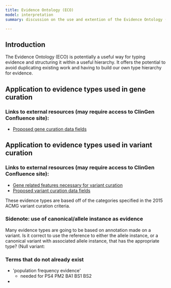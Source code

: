 ```yaml
---
title: Evidence Ontology (ECO)
model: interpretation
summary: discussion on the use and extention of the Evidence Ontology (ECO) in the ClinGen assertion model.

---
```


Introduction
------------

The Evidence Ontology (ECO) is potentially a useful way for typing evidence and structuring it within a useful hierarchy. It offers the potential to avoid duplicating existing work and having to build our own type hierarchy for evidence.

Application to evidence types used in gene curation
---------------------------------------------------

### Links to external resources (may require access to ClinGen Confluence site):
* [Proposed gene curation data fields](https://ncbiconfluence.ncbi.nlm.nih.gov/display/CLIN/Proposed+Gene+Curation+Data+Fields)


Application to evidence types used in variant curation
------------------------------------------------------

### Links to external resources (may require access to ClinGen Confluence site):
* [Gene related features necessary for variant curation](https://ncbiconfluence.ncbi.nlm.nih.gov/display/CLIN/ACMG+variant+curation+support)
* [Proposed variant curation data fields](https://ncbiconfluence.ncbi.nlm.nih.gov/display/CLIN/Proposed+Variant+Curation+Data+Fields)

These evidence types are based off of the categories specified in the 2015 ACMG variant curation criteria.

### Sidenote: use of canonical/allele instance as evidence

Many evidence types are going to be based on annotation made on a variant. Is it correct to use the reference to either the allele instance, or a canonical variant with associated allele instance, that has the appropriate type? (Null variant: 

### Terms that do not already exist

* 'population frequency evidence'
  - needed for PS4 PM2 BA1 BS1 BS2
* 

